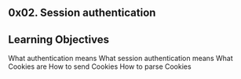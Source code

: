 0x02. Session authentication
-------

Learning Objectives
-----
What authentication means
What session authentication means
What Cookies are
How to send Cookies
How to parse Cookies
